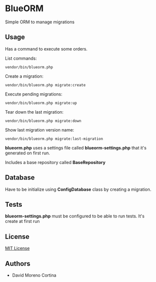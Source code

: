 # BlueORM 

Simple ORM to manage migrations


## Usage

Has a command to execute some orders.

List commands:

    vendor/bin/blueorm.php
    
Create a migration:

    vendor/bin/blueorm.php migrate:create
    
Execute pending migrations:

    vendor/bin/blueorm.php migrate:up
    
Tear down the last migration:

    vendor/bin/blueorm.php migrate:down
    
Show last migration version name:

    vendor/bin/blueorm.php migrate:last-migration

**blueorm.php** uses a settings file called **blueorm-settings.php** that it's generated on first run.

Includes a base repository called **BaseRepository**

## Database

Have to be initialize using **ConfigDatabase** class by creating a migration.


## Tests

**blueorm-settings.php** must be configured to be able to run tests. It's create at first run

## License

[MIT License](https://opensource.org/licenses/MIT)

## Authors

 - David Moreno Cortina
